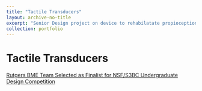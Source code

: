 ```yaml
---
title: "Tactile Transducers"
layout: archive-no-title
excerpt: "Senior Design project on device to rehabilatate propioception in stroke patients"
collection: portfolio
---
```


# Tactile Transducers


[Rutgers BME Team Selected as Finalist for NSF/S3BC Undergraduate Design Competition](https://bme.rutgers.edu/news/rutgers-bme-team-selected-finalist-sb3cnsf-undergraduate-student-design-competition)